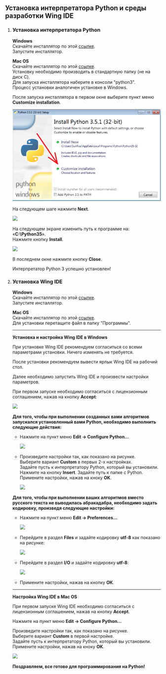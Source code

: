 
## Установка интерпретатора Python и среды разработки Wing IDE

1.  ### Установка интерпретатора Python
    
    **Windows**  
    Скачайте инсталлятор по этой  [ссылке](https://anosoff.com/files/py/python-3.5.1.exe).  
    Запустите инсталлятор.  
      
    **Mac OS**  
    Скачайте инсталлятор по этой  [ссылке](https://www.python.org/ftp/python/3.5.1/python-3.5.1-macosx10.6.pkg).  
    Установку необходимо производить в стандартную папку (не на диск C).  
    Для запуска инсталлятора наберите в консоли "python3".  
    Процесс установки аналогичен установке в Windows.  
      
    После запуска инсталлятора в первом окне выберите пункт меню  **Customize installation**.  
      
    ![](img/py_install_1.png)  
      
    На следующем шаге нажмите  **Next**.  
      
    ![](https://anosoff.com/install/py/py_install_2.png)  
      
    На следующем экране изменить путь к программе на: «**C:\Python35**».  
    Нажмите кнопку  **Install**.  
      
    ![](https://anosoff.com/install/py/py_install_3.png)  
      
    В последнем окне нажмите кнопку  **Close**.  
      
    Интерпретатор Python 3 успешно установлен!
  
3.  ### Установка Wing IDE
    
    **Windows**  
    Скачайте инсталлятор по этой  [ссылке](https://anosoff.com/files/py/wingide-101-5.1.11-1.exe).  
    Запустите инсталлятор.  
      
    **Mac OS**  
    Скачайте инсталлятор по этой  [ссылке](http://wingware.com/pub/wingide-101/5.1.12/wingide-101-5.1.12-1.dmg).  
    Для установки перетащите файл в папку "Программы".  
      
    
    ----------
    
    **Установка и настройка Wing IDE в Windows**  
      
    При установке Wing IDE рекомендуем согласиться со всеми параметрами установки. Ничего изменять не требуется.  
      
    После установки рекомендуем вывести ярлык Wing IDE на рабочий стол.  
      
    Далее необходимо запустить Wing IDE и произвести настройки параметров.  
      
    При первом запуске необходимо согласиться с лицензионным соглашением, нажав на кнопку  **Accept**:  
      
    ![](https://anosoff.com/install/py/wing_custom_1.png)  
      
      
    **Для того, чтобы при выполнении созданных вами алгоритмов запускался установленный вами Python, необходимо выполнить следующие действия:**
    
      
    -   Нажмите на пункт меню  **Edit -> Configure Python...**  
          
        ![](https://anosoff.com/install/py/wing_custom_2.png)
      
    -   Произведите настройки так, как показано на рисунке.  
        Выберите вариант  **Custom**  в первых 2-х настройках.  
        Задайте пусть к интерпретатору Python, который вы установили.  
        Нажмите на кнопку  **Insert**. Задайте путь к папке с Python.  
        Примените настройки, нажав на кноку  **OK**.  
          
        ![](https://anosoff.com/install/py/wing_custom_3.png)  
          
        
    
      
    **Для того, чтобы при выполнении ваших алгоритмов вместо русского текста не выводилась абракадабра, необходимо задать кодировку, произведя следующие настройки:**
    
      
    -   Нажмите на пункт меню  **Edit -> Preferences...**  
          
        ![](https://anosoff.com/install/py/wing_custom_4.png)
      
    -   Перейдите в раздел  **Files**  и задайте кодировку  **utf-8**  как показано на рисунке:  
          
        ![](https://anosoff.com/install/py/wing_custom_5.png)
      
    -   Перейдите в раздел  **I/O**  и задайте кодировку  **utf-8**:  
          
        ![](https://anosoff.com/install/py/wing_custom_6.png)
      
    -   Примените настройки, нажав на кнопку  **OK**.
    
      
      
    
    ----------
    
    **Настройка Wing IDE в Mac OS**  
      
    При первом запуске Wing IDE необходимо согласиться с лицензионным соглашением, нажав на кнопку  **Accept**.  
      
    Нажмите на пункт меню  **Edit -> Configure Python...**  
      
    Произведите настройки так, как показано на рисунке.  
    Выберите вариант  **Custom**  в первой настройке.  
    Задайте пусть к интерпретатору Python, который вы установили.  
    Примените настройки, нажав на кноку  **OK**.  
      
    ![](https://anosoff.com/install/py/wing_custom_mac_1.png)  
      
    **Поздравляем, все готово для программирования на Python!**

